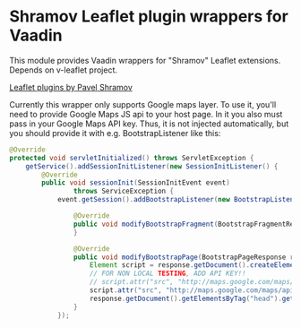 # Shramov Leaflet plugin wrappers for Vaadin

This module provides Vaadin wrappers for "Shramov" Leaflet extensions. Depends on v-leaflet project.

[Leaflet plugins by Pavel Shramov](https://github.com/shramov/leaflet-plugins/)

Currently this wrapper only supports Google maps layer. To use it, you'll need to provide Google Maps JS api to your host page. In it you also must pass in your Google Maps API key. Thus, it is not injected automatically, but you should provide it with e.g. BootstrapListener like this: 

```java
@Override
protected void servletInitialized() throws ServletException {
    getService().addSessionInitListener(new SessionInitListener() {
        @Override
        public void sessionInit(SessionInitEvent event)
                throws ServiceException {
            event.getSession().addBootstrapListener(new BootstrapListener() {

                @Override
                public void modifyBootstrapFragment(BootstrapFragmentResponse response) {
                }

                @Override
                public void modifyBootstrapPage(BootstrapPageResponse response) {
                    Element script = response.getDocument().createElement("script");
                    // FOR NON LOCAL TESTING, ADD API KEY!!
                    // script.attr("src", "http://maps.google.com/maps/api/js?key=YOUR-API-KEY-HERE&sensor=false");
                    script.attr("src", "http://maps.google.com/maps/api/js?sensor=false");
                    response.getDocument().getElementsByTag("head").get(0).appendChild(script);
                }
            });

```
